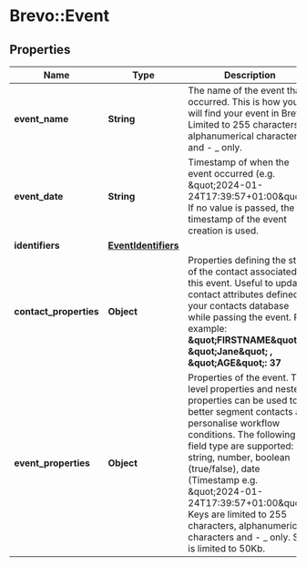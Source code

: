 # Brevo::Event

## Properties
Name | Type | Description | Notes
------------ | ------------- | ------------- | -------------
**event_name** | **String** | The name of the event that occurred. This is how you will find your event in Brevo. Limited to 255 characters, alphanumerical characters and - _ only. | 
**event_date** | **String** | Timestamp of when the event occurred (e.g. \&quot;2024-01-24T17:39:57+01:00\&quot;). If no value is passed, the timestamp of the event creation is used. | [optional] 
**identifiers** | [**EventIdentifiers**](EventIdentifiers.md) |  | 
**contact_properties** | **Object** | Properties defining the state of the contact associated to this event. Useful to update contact attributes defined in your contacts database while passing the event. For example: **\&quot;FIRSTNAME\&quot;: \&quot;Jane\&quot; , \&quot;AGE\&quot;: 37** | [optional] 
**event_properties** | **Object** | Properties of the event. Top level properties and nested properties can be used to better segment contacts and personalise workflow conditions. The following field type are supported: string, number, boolean (true/false), date (Timestamp e.g. \&quot;2024-01-24T17:39:57+01:00\&quot;). Keys are limited to 255 characters, alphanumerical characters and - _ only. Size is limited to 50Kb. | [optional] 


